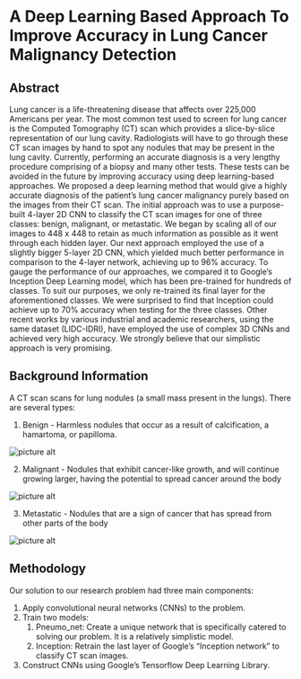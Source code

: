 # A Deep Learning Based Approach To Improve Accuracy in Lung Cancer Malignancy Detection #

## Abstract ##
Lung cancer is a life-threatening disease that affects over 225,000 Americans per year. The most common test used to screen for lung cancer is the Computed Tomography (CT) scan which provides a slice-by-slice representation of our lung cavity. Radiologists will have to go through these CT scan images by hand to spot any nodules that may be present in the lung cavity. Currently, performing an accurate diagnosis is a very lengthy procedure comprising of a biopsy and many other tests. These tests can be avoided in the future by improving accuracy using deep learning-based approaches. We proposed a deep learning method that would give a highly accurate diagnosis of the patient’s lung cancer malignancy purely based on the images from their CT scan. The initial approach was to use a purpose-built 4-layer 2D CNN to classify the CT scan images for one of three classes: benign, malignant, or metastatic. We began by scaling all of our images to 448 x 448 to retain as much information as possible as it went through each hidden layer. Our next approach employed the use of a slightly bigger 5-layer 2D CNN, which yielded much better performance in comparison to the 4-layer network, achieving up to 96% accuracy. To gauge the performance of our approaches, we compared it to Google’s Inception Deep Learning model, which has been pre-trained for hundreds of classes. To suit our purposes, we only re-trained its final layer for the aforementioned classes. We were surprised to find that Inception could achieve up to 70% accuracy when testing for the three classes. Other recent works by various industrial and academic researchers, using the same dataset (LIDC-IDRI), have employed the use of complex 3D CNNs and achieved very high accuracy. We strongly believe that our simplistic approach is very promising.

## Background Information ##
A CT scan scans for lung nodules (a small mass present in the lungs). There are several types:

1. Benign - Harmless nodules that occur as a result of calcification, a hamartoma, or papilloma.

![picture alt](https://img.medscapestatic.com/pi/meds/ckb/44/17144tn.jpg)

2. Malignant - Nodules that exhibit cancer-like growth, and will continue growing larger, having the potential to spread cancer around the body

![picture alt](http://www.stritch.luc.edu/lumen/MedEd/Radio/curriculum/Harrisons/Oncology/Adenoca_lung1.jpg)

3. Metastatic - Nodules that are a sign of cancer that has spread from other parts of the body

![picture alt](https://prod-images.static.radiopaedia.org/images/283981/aa3c0ceb1f960fda8dc41876e1d6c4_gallery.jpg)

## Methodology ##
Our solution to our research problem had three main components:
1. Apply convolutional neural networks (CNNs) to the problem.
2. Train two models:
   1. Pneumo_net: Create a unique network that is specifically catered to solving our problem. It is a relatively simplistic model. 
   2. Inception: Retrain the last layer of Google’s “Inception network” to classify CT scan images. 
3. Construct CNNs using Google’s Tensorflow Deep Learning Library.



